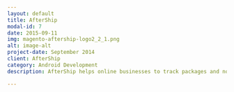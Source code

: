 ```yaml
---
layout: default
title: AfterShip
modal-id: 7
date: 2015-09-11
img: magento-aftership-logo2_2_1.png
alt: image-alt
project-date: September 2014
client: AfterShip
category: Android Development
description: AfterShip helps online businesses to track packages and notify customers delivery updates. Improve customer service, generate more businesses and reduce customer enquiries after shipping.<br><br>AfterShip was founded after becoming the winner of 2011 Global Startup Battle and 2011 Startup Weekend Hong Kong in Nov 2011. Since launching its open beta in March 2012, AfterShip has helped thousands of online merchants to send out over 1,000,000 notifications to customers.<br><br><a href="https://www.aftership.com/">AfterShip</a>

---
```

